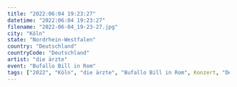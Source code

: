 ```yaml
---
title: "2022:06:04 19:23:27"
datetime: "2022:06:04 19:23:27"
filename: "2022-06-04_19-23-27.jpg"
city: "Köln"
state: "Nordrhein-Westfalen"
country: "Deutschland"
countryCode: "Deutschland"
artist: "die ärzte"
event: "Bufallo Bill in Rom"
tags: ["2022", "Köln", "die ärzte", "Bufallo Bill in Rom", Konzert, "Deutschland"]
---
```

